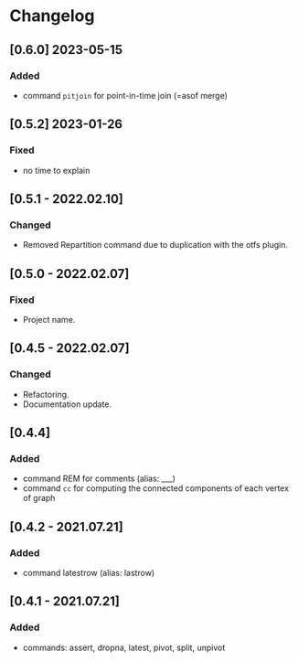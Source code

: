 # Changelog

## [0.6.0] 2023-05-15
### Added
- command `pitjoin` for point-in-time join (=asof merge)

## [0.5.2] 2023-01-26
### Fixed
- no time to explain

## [0.5.1 - 2022.02.10]
### Changed
- Removed Repartition command due to duplication with the otfs plugin.

## [0.5.0 - 2022.02.07]
### Fixed
- Project name.

## [0.4.5 - 2022.02.07]
### Changed
- Refactoring.
- Documentation update.

## [0.4.4]
### Added
- command REM for comments (alias: ___)
- command `cc` for computing the connected components of each vertex of graph

## [0.4.2 - 2021.07.21]
### Added
- command latestrow (alias: lastrow)

## [0.4.1 - 2021.07.21]
### Added
- commands: assert, dropna, latest, pivot, split, unpivot